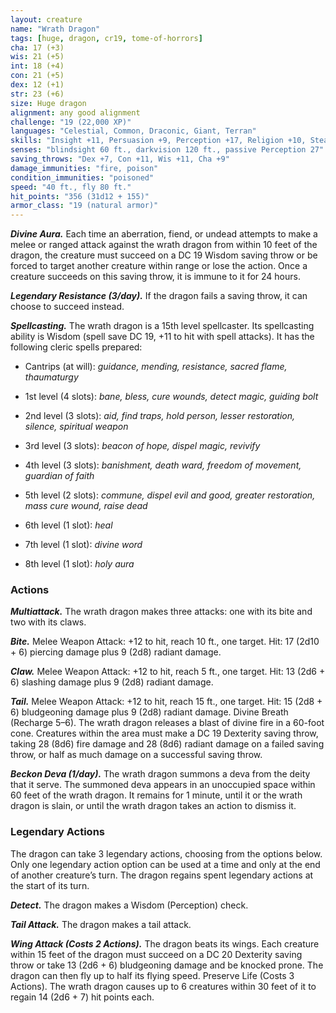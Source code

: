 ```yaml
---
layout: creature
name: "Wrath Dragon"
tags: [huge, dragon, cr19, tome-of-horrors]
cha: 17 (+3)
wis: 21 (+5)
int: 18 (+4)
con: 21 (+5)
dex: 12 (+1)
str: 23 (+6)
size: Huge dragon
alignment: any good alignment
challenge: "19 (22,000 XP)"
languages: "Celestial, Common, Draconic, Giant, Terran"
skills: "Insight +11, Persuasion +9, Perception +17, Religion +10, Stealth +7"
senses: "blindsight 60 ft., darkvision 120 ft., passive Perception 27"
saving_throws: "Dex +7, Con +11, Wis +11, Cha +9"
damage_immunities: "fire, poison"
condition_immunities: "poisoned"
speed: "40 ft., fly 80 ft."
hit_points: "356 (31d12 + 155)"
armor_class: "19 (natural armor)"
---
```


***Divine Aura.*** Each time an aberration, fiend, or undead attempts
to make a melee or ranged attack against the wrath dragon from
within 10 feet of the dragon, the creature must succeed on a
DC 19 Wisdom saving throw or be forced to target another
creature within range or lose the action. Once a creature
succeeds on this saving throw, it is immune to it for 24
hours.

***Legendary Resistance (3/day).*** If the dragon fails a
saving throw, it can choose to succeed instead.

***Spellcasting.*** The wrath dragon is a 15th level spellcaster. Its spellcasting ability is Wisdom (spell save DC 19, +11 to hit with spell attacks). It has the following cleric spells prepared:

* Cantrips (at will): <i>guidance, mending, resistance, sacred flame, thaumaturgy</i>

* 1st level (4 slots): <i>bane, bless, cure wounds, detect magic, guiding bolt</i>

* 2nd level (3 slots): <i>aid, find traps, hold person, lesser restoration, silence, spiritual weapon</i>

* 3rd level (3 slots): <i>beacon of hope, dispel magic, revivify</i>

* 4th level (3 slots): <i>banishment, death ward, freedom of movement, guardian of faith</i>

* 5th level (2 slots): <i>commune, dispel evil and good, greater restoration, mass cure wound, raise dead</i>

* 6th level (1 slot): <i>heal</i>

* 7th level (1 slot): <i>divine word</i>

* 8th level (1 slot): <i>holy aura</i>

### Actions

***Multiattack.*** The wrath dragon makes three attacks: one
with its bite and two with its claws.

***Bite.*** Melee Weapon Attack: +12 to hit, reach 10 ft., one
target. Hit: 17 (2d10 + 6) piercing damage plus 9 (2d8) radiant damage.

***Claw.*** Melee Weapon Attack: +12 to hit, reach 5 ft., one
target. Hit: 13 (2d6 + 6) slashing damage plus 9 (2d8) radiant damage.

***Tail.*** Melee Weapon Attack: +12 to hit, reach 15 ft., one target. Hit:
15 (2d8 + 6) bludgeoning damage plus 9 (2d8) radiant damage.
Divine Breath (Recharge 5–6). The wrath dragon releases a blast of
divine fire in a 60-foot cone. Creatures within the area must make a DC 19
Dexterity saving throw, taking 28 (8d6) fire damage and 28 (8d6) radiant
damage on a failed saving throw, or half as much damage on a successful
saving throw.

***Beckon Deva (1/day).*** The wrath dragon summons a deva from the deity
that it serve. The summoned deva appears in an unoccupied space within 60
feet of the wrath dragon. It remains for 1 minute, until it or the wrath dragon
is slain, or until the wrath dragon takes an action to dismiss it.

### Legendary Actions

The dragon can take 3 legendary actions, choosing from the options
below. Only one legendary action option can be used at a time and only
at the end of another creature’s turn. The dragon regains spent legendary
actions at the start of its turn.

***Detect.*** The dragon makes a Wisdom (Perception) check.

***Tail Attack.*** The dragon makes a tail attack.

***Wing Attack (Costs 2 Actions).*** The dragon beats its wings. Each
creature within 15 feet of the dragon must succeed on a DC 20 Dexterity
saving throw or take 13 (2d6 + 6) bludgeoning damage and be knocked
prone. The dragon can then fly up to half its flying speed.
Preserve Life (Costs 3 Actions). The wrath dragon causes up to 6
creatures within 30 feet of it to regain 14 (2d6 + 7) hit points each.
